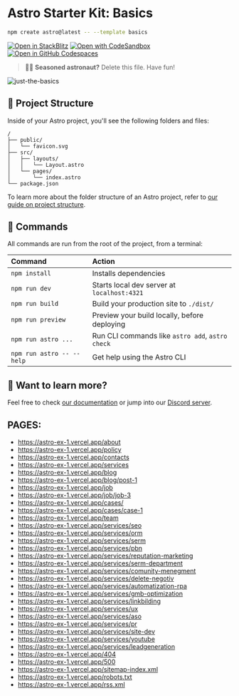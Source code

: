 # Astro Starter Kit: Basics

```sh
npm create astro@latest -- --template basics
```

[![Open in StackBlitz](https://developer.stackblitz.com/img/open_in_stackblitz.svg)](https://stackblitz.com/github/withastro/astro/tree/latest/examples/basics)
[![Open with CodeSandbox](https://assets.codesandbox.io/github/button-edit-lime.svg)](https://codesandbox.io/p/sandbox/github/withastro/astro/tree/latest/examples/basics)
[![Open in GitHub Codespaces](https://github.com/codespaces/badge.svg)](https://codespaces.new/withastro/astro?devcontainer_path=.devcontainer/basics/devcontainer.json)

> 🧑‍🚀 **Seasoned astronaut?** Delete this file. Have fun!

![just-the-basics](https://github.com/withastro/astro/assets/2244813/a0a5533c-a856-4198-8470-2d67b1d7c554)

## 🚀 Project Structure

Inside of your Astro project, you'll see the following folders and files:

```text
/
├── public/
│   └── favicon.svg
├── src/
│   ├── layouts/
│   │   └── Layout.astro
│   └── pages/
│       └── index.astro
└── package.json
```

To learn more about the folder structure of an Astro project, refer to [our guide on project structure](https://docs.astro.build/en/basics/project-structure/).

## 🧞 Commands

All commands are run from the root of the project, from a terminal:

| Command                   | Action                                           |
| :------------------------ | :----------------------------------------------- |
| `npm install`             | Installs dependencies                            |
| `npm run dev`             | Starts local dev server at `localhost:4321`      |
| `npm run build`           | Build your production site to `./dist/`          |
| `npm run preview`         | Preview your build locally, before deploying     |
| `npm run astro ...`       | Run CLI commands like `astro add`, `astro check` |
| `npm run astro -- --help` | Get help using the Astro CLI                     |

## 👀 Want to learn more?

Feel free to check [our documentation](https://docs.astro.build) or jump into our [Discord server](https://astro.build/chat).

## PAGES:

-   https://astro-ex-1.vercel.app/about
-   https://astro-ex-1.vercel.app/policy
-   https://astro-ex-1.vercel.app/contacts
-   https://astro-ex-1.vercel.app/services
-   https://astro-ex-1.vercel.app/blog
-   https://astro-ex-1.vercel.app/blog/post-1
-   https://astro-ex-1.vercel.app/job
-   https://astro-ex-1.vercel.app/job/job-3
-   https://astro-ex-1.vercel.app/cases/
-   https://astro-ex-1.vercel.app/cases/case-1
-   https://astro-ex-1.vercel.app/team
-   https://astro-ex-1.vercel.app/services/seo
-   https://astro-ex-1.vercel.app/services/orm
-   https://astro-ex-1.vercel.app/services/serm
-   https://astro-ex-1.vercel.app/services/pbn
-   https://astro-ex-1.vercel.app/services/reputation-marketing
-   https://astro-ex-1.vercel.app/services/serm-department
-   https://astro-ex-1.vercel.app/services/comunity-menegment
-   https://astro-ex-1.vercel.app/services/delete-negotiv
-   https://astro-ex-1.vercel.app/services/automatization-rpa
-   https://astro-ex-1.vercel.app/services/gmb-optimization
-   https://astro-ex-1.vercel.app/services/linkbilding
-   https://astro-ex-1.vercel.app/services/ux
-   https://astro-ex-1.vercel.app/services/aso
-   https://astro-ex-1.vercel.app/services/pr
-   https://astro-ex-1.vercel.app/services/site-dev
-   https://astro-ex-1.vercel.app/services/youtube
-   https://astro-ex-1.vercel.app/services/leadgeneration
-   https://astro-ex-1.vercel.app/404
-   https://astro-ex-1.vercel.app/500
-   https://astro-ex-1.vercel.app/sitemap-index.xml
-   https://astro-ex-1.vercel.app/robots.txt
-   https://astro-ex-1.vercel.app/rss.xml

